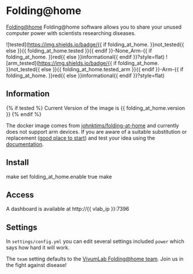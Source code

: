 # Folding@home

[Folding@home](https://hub.docker.com/r/johnktims/folding-at-home) Folding@home software allows you to share your unused computer power with scientists researching diseases.

![tested](https://img.shields.io/badge/{{ if folding_at_home. }}not_tested{{ else }}{{ folding_at_home.tested }}{{ endif }}-None_Arm-{{ if folding_at_home. }}red{{ else }}informational{{ endif }}?style=flat)
![arm_tested](https://img.shields.io/badge/{{ if folding_at_home. }}not_tested{{ else }}{{ folding_at_home.tested_arm }}{{ endif }}-Arm-{{ if folding_at_home. }}red{{ else }}informational{{ endif }}?style=flat)

## Information

{% if tested %}
Current Version of the image is {{ folding_at_home.version }}
{% endif %}

The docker image comes from [johnktims/folding-at-home](https://hub.docker.com/r/johnktims/folding-at-home)
and currently does not support arm devices.
If you are aware of a suitable substitution or replacement ([good place to start](https://foldforcovid.io/#get-started)) and test your idea using the [documentation](dev/Adding-Services.md).

## Install

make set folding_at_home.enable true
make

## Access

A dashboard is available at http://{{ vlab_ip }}:7396

## Settings

In `settings/config.yml` you can edit several settings included `power` which says how hard it will work.

The `team` setting defaults to the [VivumLab Folding@home team](https://stats.foldingathome.org/team/261443). Join us in the fight against disease!
